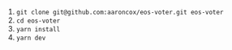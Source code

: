 1. `git clone git@github.com:aaroncox/eos-voter.git eos-voter`
2. `cd eos-voter`
3. `yarn install`
4. `yarn dev`
